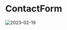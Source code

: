 # ContactForm
 
![2023-02-19](https://user-images.githubusercontent.com/111579457/219951759-3b7fca25-185e-4d70-9cde-6bc5b9509fba.png)
